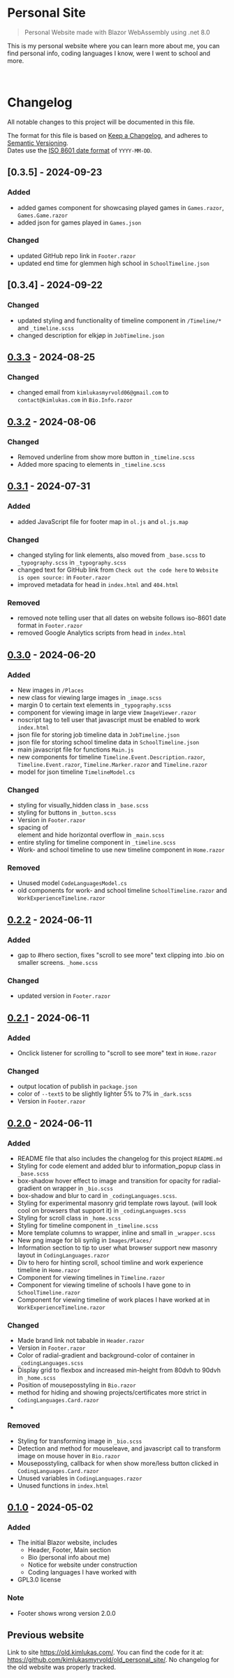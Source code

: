 ﻿# Personal Site

> Personal Website made with Blazor WebAssembly using .net 8.0

This is my personal website where you can learn more about me, you can find personal info, coding languages I know, were I went to school and more.


<br>

# Changelog

All notable changes to this project will be documented in this file.

The format for this file is based on [Keep a Changelog](https://keepachangelog.com/en/1.1.0/),
and adheres to [Semantic Versioning](https://semver.org/spec/v2.0.0.html).<br>
Dates use the [ISO 8601 date format](https://www.iso.org/iso-8601-date-and-time-format.html) of `YYYY-MM-DD`.

## [0.3.5] - 2024-09-23

### Added

- added games component for showcasing played games in `Games.razor`, `Games.Game.razor`
- added json for games played in `Games.json`

### Changed

- updated GitHub repo link in `Footer.razor`
- updated end time for glemmen high school in `SchoolTimeline.json`


## [0.3.4] - 2024-09-22

### Changed

- updated styling and functionality of timeline component in `/Timeline/*` and `_timeline.scss`
- changed description for elkjøp in `JobTimeline.json`


## [0.3.3] - 2024-08-25

### Changed

- changed email from `kimlukasmyrvold06@gmail.com` to `contact@kimlukas.com` in `Bio.Info.razor`


## [0.3.2] - 2024-08-06

### Changed

- Removed underline from show more button in `_timeline.scss`
- Added more spacing to elements in `_timeline.scss`


## [0.3.1] - 2024-07-31

### Added

- added JavaScript file for footer map in `ol.js` and `ol.js.map`

### Changed

- changed styling for link elements, also moved from `_base.scss` to `_typography.scss` in `_typography.scss`
- changed text for GitHub link from `Check out the code here` to `Website is open source:` in `Footer.razor`
- improved metadata for head in `index.html` and `404.html`

### Removed

- removed note telling user that all dates on website follows iso-8601 date format in `Footer.razor`
- removed Google Analytics scripts from head in `index.html`


## [0.3.0] - 2024-06-20

### Added

- New images in `/Places`
- new class for viewing large images in `_image.scss`
- margin 0 to certain text elements in `_typography.scss`
- component for viewing image in large view `ImageViewer.razor`
- noscript tag to tell user that javascript must be enabled to work `index.html`
- json file for storing job timeline data in `JobTimeline.json`
- json file for storing school timeline data in `SchoolTimeline.json`
- main javascript file for functions `Main.js`
- new components for timeline `Timeline.Event.Description.razor`, `Timeline.Event.razor`, `Timeline.Marker.razor` and `Timeline.razor`
- model for json timeline `TimelineModel.cs`

### Changed

- styling for visually_hidden class in `_base.scss`
- styling for buttons in `_button.scss`
- Version in `Footer.razor`
- spacing of <main> element and hide horizontal overflow in `_main.scss`
- entire styling for timeline component in `_timeline.scss`
- Work- and school timeline to use new timeline component in `Home.razor`

### Removed

- Unused model `CodeLanguagesModel.cs`
- old components for work- and school timeline `SchoolTimeline.razor` and `WorkExperienceTimeline.razor` 


## [0.2.2] - 2024-06-11

### Added

- gap to #hero section, fixes "scroll to see more" text clipping into .bio on smaller screens. `_home.scss`

### Changed

- updated version in `Footer.razor` 


## [0.2.1] - 2024-06-11

### Added

- Onclick listener for scrolling to "scroll to see more" text in `Home.razor`

### Changed

- output location of publish in `package.json`
- color of `--text5` to be slightly lighter 5% to 7% in `_dark.scss`
- Version in `Footer.razor`


## [0.2.0] - 2024-06-11

### Added

- README file that also includes the changelog for this project `README.md`
- Styling for code element and added blur to information_popup class in `_base.scss`
- box-shadow hover effect to image and transition for opacity for radial-gradient on wrapper in `_bio.scss`
- box-shadow and blur to card in `_codingLanguages.scss`.
- Styling for experimental masonry grid template rows layout. (will look cool on browsers that support it) in `_codingLanguages.scss`
- Styling for scroll class in `_home.scss`
- Styling for timeline component in `_timeline.scss`
- More template columns to wrapper, inline and small in `_wrapper.scss`
- New png image for bli synlig in `Images/Places/`
- Information section to tip to user what browser support new masonry layout in `CodingLanguages.razor`
- Div to hero for hinting scroll, school timline and work experience timeline in `Home.razor`
- Component for viewing timelines in `Timeline.razor`
- Component for viewing timeline of schools I have gone to in `SchoolTimeline.razor`
- Component for viewing timeline of work places I have worked at in `WorkExperienceTimeline.razor`

### Changed

- Made brand link not tabable in `Header.razor`
- Version in `Footer.razor`
- Color of radial-gradient and background-color of container in `_codingLanguages.scss`
- Display grid to flexbox and increased min-height from 80dvh to 90dvh in `_home.scss`
- Position of mouseposstyling in `Bio.razor`
- method for hiding and showing projects/certificates more strict in `CodingLanguages.Card.razor`
- 

### Removed

- Styling for transforming image in `_bio.scss`
- Detection and method for mouseleave, and javascript call to transform image on mouse hover in `Bio.razor`
- Mouseposstyling, callback for when show more/less button clicked in `CodingLanguages.Card.razor`
- Unused variables in `CodingLanguages.razor`
- Unused functions in `index.html`


## [0.1.0] - 2024-05-02

### Added

- The initial Blazor website, includes
  - Header, Footer, Main section
  - Bio (personal info about me)
  - Notice for website under construction
  - Coding languages I have worked with
- GPL3.0 license

### Note

- Footer shows wrong version 2.0.0


## Previous website

Link to site https://old.kimlukas.com/.
You can find the code for it at: https://github.com/kimlukasmyrvold/old_personal_site/.
No changelog for the old website was properly tracked.


[0.3.3]: https://github.com/kimlukasmyrvold/kimlukasmyrvold.github.io/releases/tag/v0.3.3
[0.3.2]: https://github.com/kimlukasmyrvold/kimlukasmyrvold.github.io/releases/tag/v0.3.2
[0.3.1]: https://github.com/kimlukasmyrvold/kimlukasmyrvold.github.io/releases/tag/v0.3.1
[0.3.0]: https://github.com/kimlukasmyrvold/kimlukasmyrvold.github.io/releases/tag/v0.3.0
[0.2.2]: https://github.com/kimlukasmyrvold/kimlukasmyrvold.github.io/releases/tag/v0.2.2
[0.2.1]: https://github.com/kimlukasmyrvold/kimlukasmyrvold.github.io/releases/tag/v0.2.1
[0.2.0]: https://github.com/kimlukasmyrvold/kimlukasmyrvold.github.io/releases/tag/v0.2.0
[0.1.0]: https://github.com/kimlukasmyrvold/kimlukasmyrvold.github.io/releases/tag/v0.1.0